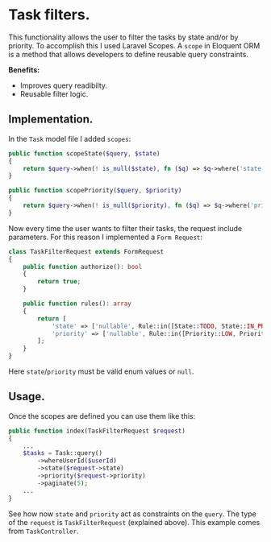 # Task filters.

This functionality allows the user to filter the tasks by state and/or by priority. To accomplish this I used Laravel Scopes.
A `scope` in Eloquent ORM is a method that allows developers to define reusable query constraints.

**Benefits:**
- Improves query readibilty.
- Reusable filter logic.

## Implementation.
In the `Task` model file I added `scopes`:
```php
public function scopeState($query, $state)
{
    return $query->when(! is_null($state), fn ($q) => $q->where('state', $state));
}

public function scopePriority($query, $priority)
{
    return $query->when(! is_null($priority), fn ($q) => $q->where('priority', $priority));
}
```

Now every time the user wants to filter their tasks, the request include parameters. For this reason I implemented a `Form Request`:
```php
class TaskFilterRequest extends FormRequest
{
    public function authorize(): bool
    {
        return true;
    }

    public function rules(): array
    {
        return [
            'state' => ['nullable', Rule::in([State::TODO, State::IN_PROGRESS, State::COMPLETED])],
            'priority' => ['nullable', Rule::in([Priority::LOW, Priority::MEDIUM, Priority::HIGH])],
        ];
    }
}
```
Here `state`/`priority` must be valid enum values or `null`.

## Usage.
Once the scopes are defined you can use them like this:
```php
public function index(TaskFilterRequest $request)
{
    ...
    $tasks = Task::query()
        ->whereUserId($userId)
        ->state($request->state)
        ->priority($request->priority)
        ->paginate(5);
    ...
}
```
See how now `state` and `priority` act as constraints on the `query`. 
The type of the `request` is `TaskFilterRequest` (explained above).
This example comes from `TaskController`.
